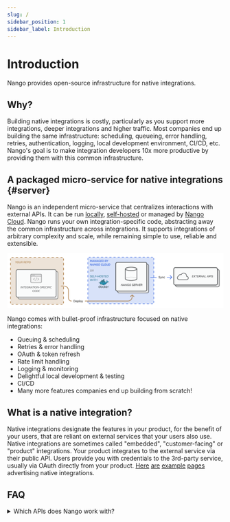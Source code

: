 ```yaml
---
slug: /
sidebar_position: 1
sidebar_label: Introduction
---
```


# Introduction

Nango provides open-source infrastructure for native integrations.

## Why?

Building native integrations is costly, particularly as you support more integrations, deeper integrations and higher traffic. Most companies end up building the same infrastructure: scheduling, queueing, error handling, retries, authentication, logging, local development environment, CI/CD, etc. Nango's goal is to make integration developers 10x more productive by providing them with this common infrastructure.

## A packaged micro-service for native integrations {#server}

Nango is an independent micro-service that centralizes interactions with external APIs. It can be run [locally](local-development.md), [self-hosted](nango-hosted.md) or managed by [Nango Cloud](nango-cloud.md). Nango runs your own integration-specific code, abstracting away the common infrastructure across integrations. It supports integrations of arbitrary complexity and scale, while remaining simple to use, reliable and extensible.

![Nango Server](/img/introduction.png)

Nango comes with bullet-proof infrastructure focused on native integrations:
- Queuing & scheduling
- Retries & error handling
- OAuth & token refresh
- Rate limit handling
- Logging & monitoring
- Delightful local development & testing
- CI/CD
- Many more features companies end up building from scratch!

## What is a native integration?

Native integrations designate the features in your product, for the benefit of your users, that are reliant on external services that your users also use. Native integrations are sometimes called "embedded", "customer-facing" or "product" integrations. Your product integrates to the external service via their public API. Users provide you with credentials to the 3rd-party service, usually via OAuth directly from your product. [Here](https://capsulecrm.com/integrations/) [are](https://linear.app/integrations) [example](https://reply.io/integrations) [pages](https://www.deel.com/integrations) advertising native integrations.

## FAQ

<details>
  <summary>Which APIs does Nango work with?</summary>
  <div>
    <div>Every API!</div>
    <br/>
    <div>
    Nango is fully API agnostic and works with every HTTP based API. Writing an Integration for an API with Nango is typically at least as fast a using a standard HTTP requests library.
    <br/>
    In addition Nango has <a href="/category/blueprints-catalog">27+ Blueprints</a> for commonly used APIs, with these you get OAuth, token refreshes, rate-limit handling and error handling just by adding a single line to your config file. We are expanding the Blueprints library every week. 
    </div>
  </div>
</details>
